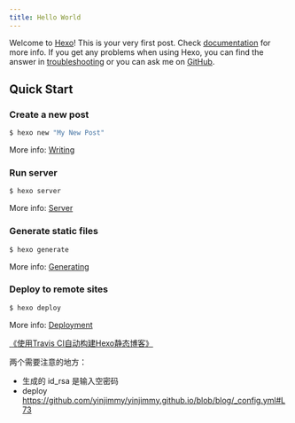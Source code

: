 ```yaml
---
title: Hello World
---
```

Welcome to [Hexo](http://hexo.io/)! This is your very first post. Check [documentation](http://hexo.io/docs/) for more info. If you get any problems when using Hexo, you can find the answer in [troubleshooting](http://hexo.io/docs/troubleshooting.html) or you can ask me on [GitHub](https://github.com/hexojs/hexo/issues).

## Quick Start

### Create a new post

``` bash
$ hexo new "My New Post"
```

More info: [Writing](http://hexo.io/docs/writing.html)

### Run server

``` bash
$ hexo server
```

More info: [Server](http://hexo.io/docs/server.html)

### Generate static files

``` bash
$ hexo generate
```

More info: [Generating](http://hexo.io/docs/generating.html)

### Deploy to remote sites

``` bash
$ hexo deploy
```


More info: [Deployment](http://hexo.io/docs/deployment.html)

[《使用Travis CI自动构建Hexo静态博客》](http://blog.coryphaei.com/2015/12/11/%E4%BD%BF%E7%94%A8Travis%20CI%E8%87%AA%E5%8A%A8%E6%9E%84%E5%BB%BAHexo%E9%9D%99%E6%80%81%E5%8D%9A%E5%AE%A2/)

两个需要注意的地方：
- 生成的 id_rsa 是输入空密码
- deploy https://github.com/yinjimmy/yinjimmy.github.io/blob/blog/_config.yml#L73
